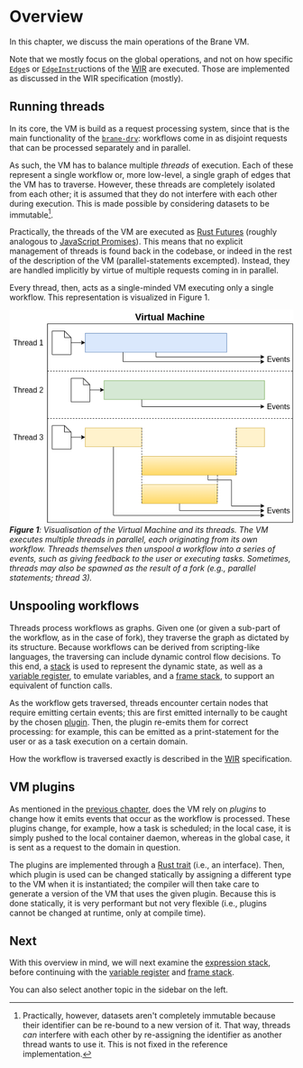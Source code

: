 # Overview
In this chapter, we discuss the main operations of the Brane VM.

Note that we mostly focus on the global operations, and not on how specific [`Edge`](../../spec/wir/graph.md#edges)s or [`EdgeInstr`](../../spec/wir/instructions.md#edgeinstrs)uctions of the [WIR](../../spec/wir/introduction.md) are executed. Those are implemented as discussed in the WIR specification (mostly).


## Running threads
In its core, the VM is build as a request processing system, since that is the main functionality of the [`brane-drv`](../services/brane-drv.md): workflows come in as disjoint requests that can be processed separately and in parallel.

As such, the VM has to balance multiple _threads_ of execution. Each of these represent a single workflow or, more low-level, a single graph of edges that the VM has to traverse. However, these threads are completely isolated from each other; it is assumed that they do not interfere with each other during execution. This is made possible by considering datasets to be immutable[^not_very_immutable].

Practically, the threads of the VM are executed as [Rust Futures](https://www.viget.com/articles/understanding-futures-in-rust-part-1/) (roughly analogous to [JavaScript Promises](https://developer.mozilla.org/en-US/docs/Web/JavaScript/Reference/Global_Objects/Promise)). This means that no explicit management of threads is found back in the codebase, or indeed in the rest of the description of the VM (parallel-statements excempted). Instead, they are handled implicitly by virtue of multiple requests coming in in parallel.

Every thread, then, acts as a single-minded VM executing only a single workflow. This representation is visualized in Figure 1.

![Diagram showing that a VirtualMachine consists of multiple threads](../../assets/diagrams/VirtualMachine.png)  
_**Figure 1**: Visualisation of the Virtual Machine and its threads. The VM executes multiple threads in parallel, each originating from its own workflow. Threads themselves then unspool a workflow into a series of events, such as giving feedback to the user or executing tasks. Sometimes, threads may also be spawned as the result of a fork (e.g., parallel statements; thread 3)._

[^not_very_immutable]: Practically, however, datasets aren't completely immutable because their identifier can be re-bound to a new version of it. That way, threads _can_ interfere with each other by re-assigning the identifier as another thread wants to use it. This is not fixed in the reference implementation.


## Unspooling workflows
Threads process workflows as graphs. Given one (or given a sub-part of the workflow, as in the case of fork), they traverse the graph as dictated by its structure. Because workflows can be derived from scripting-like languages, the traversing can include dynamic control flow decisions. To this end, a [stack](./stack.md) is used to represent the dynamic state, as well as a [variable register](./var_reg.md), to emulate variables, and a [frame stack](./frame_stack.md), to support an equivalent of function calls.

As the workflow gets traversed, threads encounter certain nodes that require emitting certain events; this are first emitted internally to be caught by the chosen [plugin](#vm-plugins). Then, the plugin re-emits them for correct processing: for example, this can be emitted as a print-statement for the user or as a task execution on a certain domain.

How the workflow is traversed exactly is described in the [WIR](../../spec/wir/introduction.md) specification.


## VM plugins
As mentioned in the [previous chapter](./introduction.md), does the VM rely on _plugins_ to change how it emits events that occur as the workflow is processed. These plugins change, for example, how a task is scheduled; in the local case, it is simply pushed to the local container daemon, whereas in the global case, it is sent as a request to the domain in question.

The plugins are implemented through a [Rust trait](https://doc.rust-lang.org/book/ch10-02-traits.html) (i.e., an interface). Then, which plugin is used can be changed statically by assigning a different type to the VM when it is instantiated; the compiler will then take care to generate a version of the VM that uses the given plugin. Because this is done statically, it is very performant but not very flexible (i.e., plugins cannot be changed at runtime, only at compile time).


## Next
With this overview in mind, we will next examine the [expression stack](./stack.md), before continuing with the [variable register](./var_reg.md) and [frame stack](./frame_stack.md).

You can also select another topic in the sidebar on the left.
